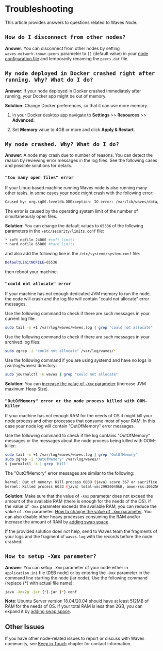 # Troubleshooting

This article provides answers to questions related to Waves Node.

## `How do I disconnect from other nodes?`

**Answer**: You can disconnect from other nodes by setting `waves.network.known-peers` parameter to `[]` (default value) in your [node configuration file](/en/waves-node/node-configuration) and temporarily renaming the `peers.dat` file.

## `My node deployed in Docker crashed right after running. Why? What do I do?`

**Answer**: If your node deployed in Docker crashed immediately after running, your Docker app might be out of memory.

**Solution**: Change Docker preferences, so that it can use more memory.

   1. In your Docker desktop app navigate to **Settings** >> **Resources** >> **Advanced**.

   2. Set **Memory** value to 4GB or more and click **Apply & Restart**.

## `My node crashed. Why? What do I do?`

**Answer**: A node may crash due to number of reasons. You can detect the reason by reviewing error messages in the log files. See the following cases and possible solutions for details.

### `"too many open files" error`

If your Linux-based machine running Waves node is also running many other tasks, in some cases your node might crash with the following error:

```bash
Caused by: org.iq80.leveldb.DBException: IO error: /var/lib/waves/data/33837022.ldb: Too many open files
```

The error is caused by the operating system limit of the number of simultaneously open files.

**Solution**: You can change the default values to `65536` of the following parameters in the `/etc/security/limits.conf` file:

```bash
* soft nofile 24000 #soft limits
* hard nofile 65000 #hard limits
```

and also add the following line in the `/etc/systemd/system.conf` file:

```bash
DefaultLimitNOFILE=65536
```

then reboot your machine.

### `"could not allocate" error`

If your machine has not enough dedicated JVM memory to run the node, the node will crash and the log file will contain "could not allocate" error messages.

Use the following command to check if there are such messages in your current log file:

```bash
sudo tail -n +1 /var/log/waves/waves.log | grep "could not allocate"
```

Use the following command to check if there are such messages in your archived log files:

```bash
sudo zgrep -i "could not allocate" /var/log/waves/*
```

Use the following command if you are using systemd and have no logs in /var/log/waves/ directory:

```bash
sudo journalctl -u waves | grep "could not allocate"
```

**Solution**: You can [increase the value of `-Xmx` parameter](#how-to-setup-xmx-parameter) (increase JVM maximum Heap Size).

### `"OutOfMemory" error or the node process killed with OOM-Killer`

If your machine has not enough RAM for the needs of OS it might kill your node process and other processes that consume most of your RAM. In this case your node log will contain "OutOfMemory" error messages.

Use the following command to check if the log contains "OutOfMemory" messages or the messages about the node process being killed with OOM-killer:

```bash
sudo tail -n +1 /var/log/waves/waves.log | grep "OutOfMemory"
sudo zgrep -i "OutOfMemory" /var/log/waves/*
$ journalctl -k | grep 'Kill'
```

The "OutOfMemory" error messages are similar to the following:

```bash
kernel: Out of memory: Kill process 6033 (java) score 367 or sacrifice child
kernel: Killed process 6033 (java) total-vm:29930040kB, anon-rss:10625048kB, file-rss:0kB, shmem-rss:24kB
```

**Solution**: Make sure that the value of `-Xmx` parameter does not exceed the amount of the available RAM (there is enough for the needs of the OS). If the value of `-Xmx` parameter exceeds the available RAM, you can reduce the value of `-Xmx` parameter. [How to change the value of `-Xmx` parameter](#how-to-setup-xmx-parameter). You can also disable other heavy processes consuming the RAM and/or increase the amount of RAM by [adding swap space](https://www.digitalocean.com/community/tutorials/how-to-add-swap-space-on-ubuntu-18-04).

If the provided solution does not help, send to Waves team the fragments of your logs and the fragment of `waves.log` with the records before the node crashed.

## `How to setup -Xmx parameter?`

**Answer**: You can setup `-Xmx` parameter of your node either in `application.ini` file (DEB node) or by entering the `-Xmx` parameter in the command line starting the node (jar node). Use the following command (replace {*} with actual file name):

```bash
java -Xmx2g -jar {*}.jar {*}.conf
```

**Note**: Ubuntu Server version 18.04/20.04 should have at least 512MB of RAM for the needs of OS. If your total RAM is less than 2GB, you can expand it by [adding swap space](https://www.digitalocean.com/community/tutorials/how-to-add-swap-space-on-ubuntu-18-04).

## Other Issues

If you have other node-related issues to report or discuss with Waves community, see [Keep in Touch](/en/keep-in-touch/) chapter for contact information.
